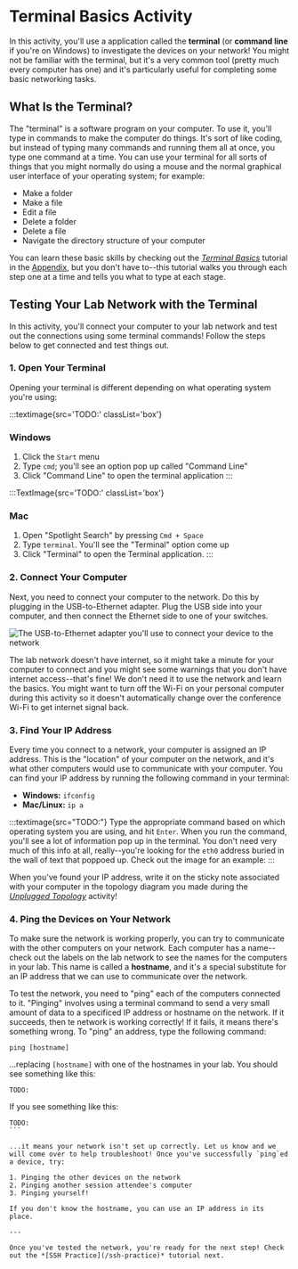 # Terminal Basics Activity

In this activity, you'll use a application called the **terminal** (or **command line** if you're on Windows) to investigate the devices on your network! You might not be familiar with the terminal, but it's a very common tool (pretty much every computer has one) and it's particularly useful for completing some basic networking tasks.

## What Is the Terminal?

The "terminal" is a software program on your computer. To use it, you'll type in commands to make the computer do things. It's sort of like coding, but instead of typing many commands and running them all at once, you type one command at a time. You can use your terminal for all sorts of things that you might normally do using a mouse and the normal graphical user interface of your operating system; for example:

* Make a folder
* Make a file
* Edit a file
* Delete a folder
* Delete a file
* Navigate the directory structure of your computer

You can learn these basic skills by checking out the *[Terminal Basics](/appendix/terminal-basics)* tutorial in the [Appendix](/appendix), but you don't have to--this tutorial walks you through each step one at a time and tells you what to type at each stage.

## Testing Your Lab Network with the Terminal

In this activity, you'll connect your computer to your lab network and test out the connections using some terminal commands! Follow the steps below to get connected and test things out.

### 1. Open Your Terminal

Opening your terminal is different depending on what operating system you're using:

:::textimage{src='TODO:' classList='box'}
### Windows

1. Click the `Start` menu 
2. Type `cmd`; you'll see an option pop up called "Command Line"
3. Click "Command Line" to open the terminal application
:::

:::TextImage{src='TODO:' classList='box'}
### Mac

1. Open "Spotlight Search" by pressing `Cmd + Space`
2. Type `terminal`. You'll see the "Terminal" option come up
3. Click "Terminal" to open the Terminal application.
:::

### 2. Connect Your Computer

Next, you need to connect your computer to the network. Do this by plugging in the USB-to-Ethernet adapter. Plug the USB side into your computer, and then connect the Ethernet side to one of your switches.

![The USB-to-Ethernet adapter you'll use to connect your device to the network](TODO:)

The lab network doesn't have internet, so it might take a minute for your computer to connect and you might see some warnings that you don't have internet access--that's fine! We don't need it to use the network and learn the basics. You might want to turn off the Wi-Fi on your personal computer during this activity so it doesn't automatically change over the conference Wi-Fi to get internet signal back.

### 3. Find Your IP Address

Every time you connect to a network, your computer is assigned an IP address. This is the "location" of your computer on the network, and it's what other computers would use to communicate with your computer. You can find your IP address by running the following command in your terminal:

* **Windows:** `ifconfig`
* **Mac/Linux:** `ip a`

:::textimage{src="TODO:"}
Type the appropriate command based on which operating system you are using, and hit `Enter`. When you run the command, you'll see a lot of information pop up in the terminal. You don't need very much of this info at all, really--you're looking for the `eth0` address buried in the wall of text that poppoed up. Check out the image for an example:
:::

When you've found your IP address, write it on the sticky note associated with your computer in the topology diagram you made during the *[Unplugged Topology](/unplugged-topology)* activity!

### 4. Ping the Devices on Your Network

To make sure the network is working properly, you can try to communicate with the other computers on your network. Each computer has a name--check out the labels on the lab network to see the names for the computers in your lab. This name is called a **hostname**, and it's a special substitute for an IP address that we can use to communicate over the network.

To test the network, you need to "ping" each of the computers connected to it. "Pinging" involves using a terminal command to send a very small amount of data to a specificed IP address or hostname on the network. If it succeeds, then te network is working correctly! If it fails, it means there's something wrong. To "ping" an address, type the following command:

```
ping [hostname]
```

...replacing `[hostname]` with one of the hostnames in your lab. You should see something like this:

```
TODO:
```

If you see something like this:

````
TODO:
```

...it means your network isn't set up correctly. Let us know and we will come over to help troubleshoot! Once you've successfully `ping`ed a device, try:

1. Pinging the other devices on the network
2. Pinging another session attendee's computer
3. Pinging yourself!

If you don't know the hostname, you can use an IP address in its place.

---

Once you've tested the network, you're ready for the next step! Check out the *[SSH Practice](/ssh-practice)* tutorial next.